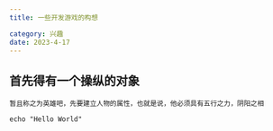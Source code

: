 ```yaml
---
title: 一些开发游戏的构想

category: 兴趣
date: 2023-4-17
---
```



## 首先得有一个操纵的对象
    暂且称之为英雄吧，先要建立人物的属性，也就是说，他必须具有五行之力，阴阳之相

```shell
echo "Hello World"
```

